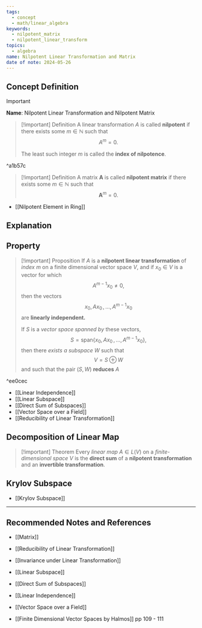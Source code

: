```yaml
---
tags:
  - concept
  - math/linear_algebra
keywords:
  - nilpotent_matrix
  - nilpotent_linear_transform
topics:
  - algebra
name: Nilpotent Linear Transformation and Matrix
date of note: 2024-05-26
---
```


## Concept Definition

>[!important]
>**Name**: Nilpotent Linear Transformation and Nilpotent Matrix

>[!important] Definition
>A linear transformation $A$ is called **nilpotent** if there exists some $m\in \mathbb{N}$ such that $$A^m = 0.$$
>
>The least such integer $m$ is called the **index of nilpotence**.

^a1b57c


>[!important] Definition
>A matrix $\boldsymbol{A}$ is called **nilpotent matrix** if there exists some $m\in \mathbb{N}$ such that $$\boldsymbol{A}^m = 0.$$

- [[Nilpotent Element in Ring]]
## Explanation



## Property

>[!important] Proposition
>If $A$ is a **nilpotent linear transformation** of *index* $m$ on a finite dimensional vector space $V$, and if $x_{0} \in V$ is a vector for which $$A^{m-1}x_{0} \neq 0,$$
>then  the vectors
>$$
>x_{0}, Ax_{0} \,{,}\ldots{,}\, A^{m-1}x_{0}
>$$
>are **linearly independent.**
>
>If $S$ is a *vector space spanned by* these vectors, $$S = \text{span}\{ x_{0},\, Ax_{0} \,{,}\ldots{,}\, A^{m-1}x_{0} \},$$ then there *exists a subspace* $W$ such that
>$$
>V = S \oplus W
>$$ 
>and such that the pair $(S, W)$  **reduces** $A$

^ee0cec

- [[Linear Independence]]
- [[Linear Subspace]]
- [[Direct Sum of Subspaces]]
- [[Vector Space over a Field]]
- [[Reducibility of Linear Transformation]]


## Decomposition of Linear Map

>[!important] Theorem
>Every *linear map* $A \in L(V)$ on a *finite-dimensional space* $V$ is the **direct sum** of a **nilpotent transformation** and an **invertible transformation**.




## Krylov Subspace

- [[Krylov Subspace]]



-----------
##  Recommended Notes and References

- [[Matrix]]

- [[Reducibility of Linear Transformation]]
- [[Invariance under Linear Transformation]]
- [[Linear Subspace]]
- [[Direct Sum of Subspaces]]
- [[Linear Independence]]
- [[Vector Space over a Field]]


- [[Finite Dimensional Vector Spaces by Halmos]] pp 109 - 111